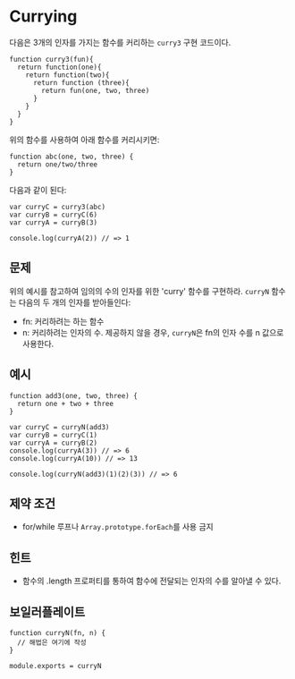 # Currying

다음은 3개의 인자를 가지는 함수를 커리하는 `curry3` 구현 코드이다.

```
function curry3(fun){
  return function(one){
    return function(two){
      return function (three){
        return fun(one, two, three)
      }
    }
  }
}
```

위의 함수를 사용하여 아래 함수를 커리시키면:

```
function abc(one, two, three) {
  return one/two/three
}
```

다음과 같이 된다:

```
var curryC = curry3(abc)
var curryB = curryC(6)
var curryA = curryB(3)

console.log(curryA(2)) // => 1
```

## 문제

위의 예시를 참고하여 임의의 수의 인자를 위한 'curry' 함수를 구현하라.
`curryN` 함수는 다음의 두 개의 인자를 받아들인다:
- fn: 커리하려는 하는 함수
- n: 커리하려는 인자의 수. 제공하지 않을 경우, `curryN`은 fn의 인자 수를 n 값으로 사용한다.

## 예시

```
function add3(one, two, three) {
  return one + two + three
}

var curryC = curryN(add3)
var curryB = curryC(1)
var curryA = curryB(2)
console.log(curryA(3)) // => 6
console.log(curryA(10)) // => 13

console.log(curryN(add3)(1)(2)(3)) // => 6
```

## 제약 조건

- for/while 루프나 `Array.prototype.forEach`를 사용 금지

## 힌트

- 함수의 .length 프로퍼티를 통하여 함수에 전달되는 인자의 수를 알아낼 수 있다.

## 보일러플레이트

```
function curryN(fn, n) {
  // 해법은 여기에 작성
}

module.exports = curryN
```
